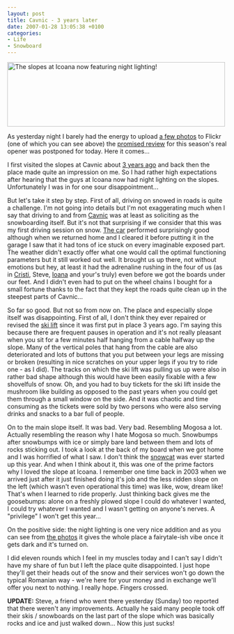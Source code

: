 ```yaml
---
layout: post
title: Cavnic - 3 years later
date: 2007-01-28 13:05:38 +0100
categories:
- Life
- Snowboard
---
```

<img src="https://content.rusiczki.net/blogpics/cavnic_night_lighting.jpg" width="500" height="148" alt="The slopes at Icoana now featuring night lighting!" class="image" />

As yesterday night I barely had the energy to upload <a href="http://www.flickr.com/photos/janos/archives/date-taken/2007/01/27/">a few photos</a> to Flickr (one of which you can see above) the <a href="http://www.rusiczki.net/2007/01/26/the-weather-as-it-should-be/">promised review</a> for this season's real opener was postponed for today. Here it comes...

I first visited the slopes at Cavnic about <a href="http://www.rusiczki.net/2004/02/21/snowboarding-trip/">3 years ago</a> and back then the place made quite an impression on me. So I had rather high expectations after hearing that the guys at Icoana now had night lighting on the slopes. Unfortunately I was in for one sour disappointment...

But let's take it step by step. First of all, driving on snowed in roads is quite a challenge. I'm not going into details but I'm not exaggerating much when I say that driving to and from <a href="http://en.wikipedia.org/wiki/Cavnic">Cavnic</a> was at least as soliciting as the snowboarding itself. But it's not that surprising if we consider that this was my first driving session on snow. <a href="http://www.flickr.com/photos/janos/270080029/">The car</a> performed surprisingly good although when we returned home and I cleared it before putting it in the garage I saw that it had tons of ice stuck on every imaginable exposed part. The weather didn't exactly offer what one would call the optimal functioning parameters but it still worked out well. It brought us up there, not without emotions but hey, at least it had the adrenaline rushing in the four of us (as in <a href="http://astateofmind.pluto.ro">Cristi</a>, Steve, <a href="http://www.flickr.com/photos/ioana/">Ioana</a> and your's truly) even before we got the boards under our feet. And I didn't even had to put on the wheel chains I bought for a small fortune thanks to the fact that they kept the roads quite clean up in the steepest parts of Cavnic...

So far so good. But not so from now on. The place and especially slope itself was disappointing. First of all, I don't think they ever repaired or revised the <a href="http://en.wikipedia.org/wiki/Platter_lift">ski lift</a> since it was first put in place 3 years ago. I'm saying this because there are frequent pauses in operation and it's not really pleasant when you sit for a few minutes half hanging from a cable halfway up the slope. Many of the vertical poles that hang from the cable are also deteriorated and lots of buttons that you put between your legs are missing or broken (resulting in nice scratches on your upper legs if you try to ride one - as I did). The tracks on which the ski lift was pulling us up were also in rather bad shape although this would have been easily fixable with a few shovelfuls of snow. Oh, and you had to buy tickets for the ski lift inside the mushroom like building as opposed to the past years when you could get them through a small window on the side. And it was chaotic and time consuming as the tickets were sold by two persons who were also serving drinks and snacks to a bar full of people.

On to the main slope itself. It was bad. Very bad. Resembling Mogosa a lot. Actually resembling the reason why I hate Mogosa so much. Snowbumps after snowbumps with ice or simply bare land between them and lots of rocks sticking out. I took a look at the back of my board when we got home and I was horrified of what I saw. I don't think the <a href="http://en.wikipedia.org/wiki/Snowcat">snowcat</a> was ever started up this year. And when I think about it, this was one of the prime factors why I loved the slope at Icoana. I remember one time back in 2003 when we arrived just after it just finished doing it's job and the less ridden slope on the left (which wasn't even operational this time) was like, wow, dream like! That's when I learned to ride properly. Just thinking back gives me the goosebumps: alone on a freshly plowed slope I could do whatever I wanted, I could try whatever I wanted and I wasn't getting on anyone's nerves. A "privilege" I won't get this year...

On the positive side: the night lighting is one very nice addition and as you can see from <a href="http://www.flickr.com/photos/janos/archives/date-taken/2007/01/27/">the photos</a> it gives the whole place a fairytale-ish vibe once it gets dark and it's turned on.

I did eleven rounds which I feel in my muscles today and I can't say I didn't have my share of fun but I left the place quite disappointed. I just hope they'll get their heads out of the snow and their services won't go down the typical Romanian way - we're here for your money and in exchange we'll offer you next to nothing. I really hope. Fingers crossed.

<b>UPDATE:</b> Steve, a friend who went there yesterday (Sunday) too reported that there weren't any improvements. Actually he said many people took off their skis / snowboards on the last part of the slope which was basically rocks and ice and just walked down... Now this just sucks!
